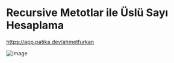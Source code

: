 # Recursive Metotlar ile Üslü Sayı Hesaplama
https://app.patika.dev/ahmetfurkan

![image](https://user-images.githubusercontent.com/107626332/184494736-c9b608f8-7af3-45a0-8f3f-b2f44f1d41ca.png)

